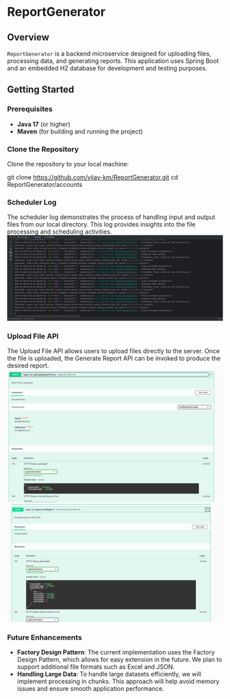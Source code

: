 # ReportGenerator

## Overview

`ReportGenerator` is a backend microservice designed for uploading files, processing data, and generating reports. This application uses Spring Boot and an embedded H2 database for development and testing purposes.

## Getting Started

### Prerequisites

- **Java 17** (or higher)
- **Maven** (for building and running the project)

### Clone the Repository

Clone the repository to your local machine:


git clone https://github.com/vijay-km/ReportGenerator.git
cd ReportGenerator/accounts

### Scheduler Log
The scheduler log demonstrates the process of handling input and output files from our local directory. This log provides insights into the file processing and scheduling activities.
![Scheduler Log](https://github.com/vijay-km/ReposrtGenerator/blob/master/accounts/assets/SchedulerRportGenerationlog.png)

### Upload File API
The Upload File API allows users to upload files directly to the server. Once the file is uploaded, the Generate Report API can be invoked to produce the desired report.
![Upload File](https://github.com/vijay-km/ReposrtGenerator/blob/master/accounts/assets/upload.png)
![Generate Report](https://github.com/vijay-km/ReposrtGenerator/blob/master/accounts/assets/generateReport.png)

### Future Enhancements
- **Factory Design Pattern**: The current implementation uses the Factory Design Pattern, which allows for easy extension in the future. We plan to support additional file formats such as Excel and JSON.
- **Handling Large Data**: To handle large datasets efficiently, we will implement processing in chunks. This approach will help avoid memory issues and ensure smooth application performance.
